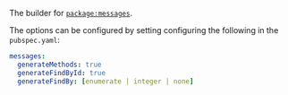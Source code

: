 The builder for [`package:messages`](../messages/README.md). 

The options can be configured by setting configuring the following in the `pubspec.yaml`:

```yaml
messages:
  generateMethods: true
  generateFindById: true
  generateFindBy: [enumerate | integer | none]
```
